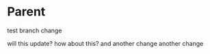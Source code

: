 Parent
=================

test branch change

will this update?
how about this?
and another change
another change
